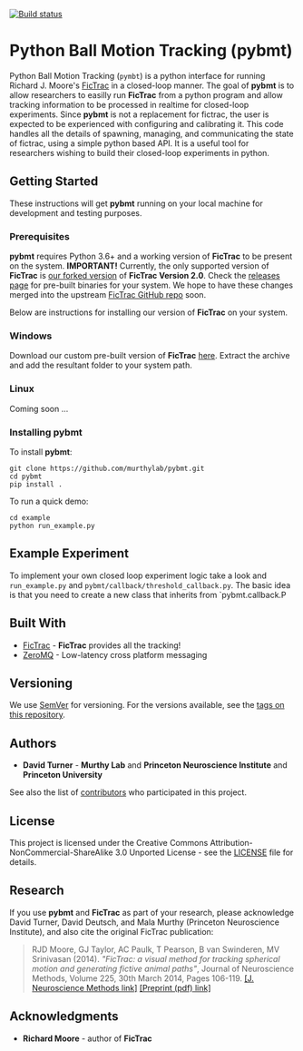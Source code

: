 [![Build status](https://ci.appveyor.com/api/projects/status/abxwkv2tfxcnoepc?svg=true)](https://ci.appveyor.com/project/davidt0x/pybmt)

# Python Ball Motion Tracking (**pybmt**)

Python Ball Motion Tracking (`pymbt`) is a python interface for running Richard J. Moore's [FicTrac](https://github.com/rjdmoore/fictrac) in a closed-loop manner. The goal of **pybmt** is to allow researchers to easilly run **FicTrac** from a python program and allow tracking information to be processed in realtime for closed-loop experiments. Since **pybmt** is not a replacement for fictrac, the user is expected to be experienced with configuring and calibrating it. This code handles all the details of spawning, managing, and communicating the state of fictrac, using a simple python based API. It is a useful tool for researchers wishing to build their closed-loop experiments in python.

## Getting Started

These instructions will get **pybmt** running on your local machine for development and testing purposes. 

### Prerequisites

**pybmt** requires Python 3.6+ and a working version of **FicTrac** to be present on the system. __IMPORTANT!__ Currently, the only supported version of **FicTrac** is [our forked version](https://github.com/murthylab/fictrac/tree/control_features) of **FicTrac Version 2.0**. Check the [releases page](https://github.com/murthylab/fictrac/releases/tag/v2.1.0-alpha) for pre-built binaries for your system. We hope to have these changes merged into the upstream [FicTrac GitHub repo](https://github.com/rjdmoore/fictrac) soon. 

Below are instructions for installing our version of **FicTrac** on your system.

### Windows

Download our custom pre-built version of **FicTrac** [here](https://github.com/murthylab/fictrac/releases/download/v2.1.0-alpha/fictrac_v2.1.0_control_features_x64_windows.zip). Extract the archive and add the resultant folder to your system path. 

### Linux

Coming soon ...

### Installing **pybmt**

To install **pybmt**:

```
git clone https://github.com/murthylab/pybmt.git
cd pybmt
pip install .
```

To run a quick demo:

```
cd example
python run_example.py
```

## Example Experiment

To implement your own closed loop experiment logic take a look and `run_example.py` and `pybmt/callback/threshold_callback.py`. The basic idea is that you need to create a new class that inherits from `pybmt.callback.P 

## Built With

* [FicTrac](https://github.com/rjdmoore/fictrac) - **FicTrac** provides all the tracking!
* [ZeroMQ](http://www.zeromq.org/) - Low-latency cross platform messaging  

## Versioning

We use [SemVer](http://semver.org/) for versioning. For the versions available, see the [tags on this repository](https://github.com/murthylab/pybmt/tags). 

## Authors

* **David Turner** - __Murthy Lab__ and __Princeton Neuroscience Institute__ and __Princeton University__ 

See also the list of [contributors](https://github.com/murthylab/pybmt/contributors) who participated in this project.

## License

This project is licensed under the Creative Commons Attribution-NonCommercial-ShareAlike 3.0 Unported License - see the [LICENSE](LICENSE) file for details.

## Research

If you use **pybmt** and **FicTrac** as part of your research, please acknowledge David Turner, David Deutsch, and Mala Murthy (Princeton Neuroscience Institute), and also cite the original FicTrac publication:

> RJD Moore, GJ Taylor, AC Paulk, T Pearson, B van Swinderen, MV Srinivasan (2014). *"FicTrac: a visual method for tracking spherical motion and generating fictive animal paths"*, Journal of Neuroscience Methods, Volume 225, 30th March 2014, Pages 106-119. [[J. Neuroscience Methods link]](https://doi.org/10.1016/j.jneumeth.2014.01.010) [[Preprint (pdf) link]](https://www.dropbox.com/s/sw6qcmphk417bgi/2014-Moore_etal-JNM_preprint-FicTrac.pdf?dl=0)

## Acknowledgments

* **Richard Moore** - author of **FicTrac**
